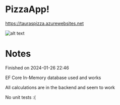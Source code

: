 # PizzaApp!
https://tauraspizza.azurewebsites.net


![alt text](https://github.com/taurasbear/PizzaApp/assets/156223152/de533251-2a52-4bd8-b8c8-965a60ad33f9)

# Notes
Finished on 2024-01-26 22:46

EF Core In-Memory database used and works

All calculations are in the backend and seem to work

No unit tests :(

